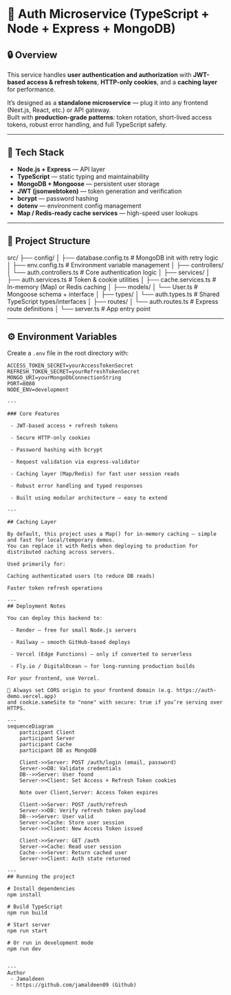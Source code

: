 # 🚀 Auth Microservice (TypeScript + Node + Express + MongoDB)

## 🔒 Overview
This service handles **user authentication and authorization** with **JWT-based access & refresh tokens**, **HTTP-only cookies**, and a **caching layer** for performance.

It’s designed as a **standalone microservice** — plug it into any frontend (Next.js, React, etc.) or API gateway.  
Built with **production-grade patterns**: token rotation, short-lived access tokens, robust error handling, and full TypeScript safety.

---

## 🧩 Tech Stack
- **Node.js + Express** — API layer  
- **TypeScript** — static typing and maintainability  
- **MongoDB + Mongoose** — persistent user storage  
- **JWT (jsonwebtoken)** — token generation and verification  
- **bcrypt** — password hashing  
- **dotenv** — environment config management  
- **Map / Redis-ready cache services** — high-speed user lookups  

---

## 📁 Project Structure
src/
├── config/
│ ├── database.config.ts # MongoDB init with retry logic
│ ├── env.config.ts # Environment variable management
│
├── controllers/
│ └── auth.controllers.ts # Core authentication logic
│
├── services/
│ ├── auth.services.ts # Token & cookie utilities
│ ├── cache.services.ts # In-memory (Map) or Redis caching
│
├── models/
│ └── User.ts # Mongoose schema + interface
│
├── types/
│ └── auth.types.ts # Shared TypeScript types/interfaces
│
├── routes/
│ └── auth.routes.ts # Express route definitions
│
└── server.ts # App entry point


---

## ⚙️ Environment Variables
Create a `.env` file in the root directory with:

```env
ACCESS_TOKEN_SECRET=yourAccessTokenSecret
REFRESH_TOKEN_SECRET=yourRefreshTokenSecret
MONGO_URI=yourMongoDbConnectionString
PORT=8080
NODE_ENV=development

---

### Core Features

 - JWT-based access + refresh tokens

 - Secure HTTP-only cookies

 - Password hashing with bcrypt

 - Request validation via express-validator

 - Caching layer (Map/Redis) for fast user session reads

 - Robust error handling and typed responses

 - Built using modular architecture — easy to extend

---

## Caching Layer

By default, this project uses a Map() for in-memory caching — simple and fast for local/temporary demos.
You can replace it with Redis when deploying to production for distributed caching across servers.

Used primarily for:

Caching authenticated users (to reduce DB reads)

Faster token refresh operations

---
## Deployment Notes

You can deploy this backend to:

 - Render — free for small Node.js servers

 - Railway — smooth GitHub-based deploys

 - Vercel (Edge Functions) — only if converted to serverless

 - Fly.io / DigitalOcean — for long-running production builds

For your frontend, use Vercel.

🔁 Always set CORS origin to your frontend domain (e.g. https://auth-demo.vercel.app)
and cookie.sameSite to "none" with secure: true if you’re serving over HTTPS.

---
sequenceDiagram
    participant Client
    participant Server
    participant Cache
    participant DB as MongoDB

    Client->>Server: POST /auth/login (email, password)
    Server->>DB: Validate credentials
    DB-->>Server: User found
    Server->>Client: Set Access + Refresh Token cookies

    Note over Client,Server: Access Token expires

    Client->>Server: POST /auth/refresh
    Server->>DB: Verify refresh token payload
    DB-->>Server: User valid
    Server->>Cache: Store user session
    Server->>Client: New Access Token issued

    Client->>Server: GET /auth
    Server->>Cache: Read user session
    Cache-->>Server: Return cached user
    Server->>Client: Auth state returned

---
## Running the project

# Install dependencies
npm install

# Build TypeScript
npm run build

# Start server
npm run start

# Or run in development mode
npm run dev


---
Author
 - Jamaldeen
 - https://github.com/jamaldeen09 (Github)
